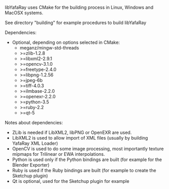 libYafaRay uses CMake for the building process in Linux, Windows and MacOSX systems.

See directory "building" for example procedures to build libYafaRay

Dependencies:
  * Optional, depending on options selected in CMake:
    * meganz/mingw-std-threads
    * \>=zlib-1.2.8
    * \>=libxml2-2.9.1
    * \>=opencv-3.1.0
    * \>=freetype-2.4.0
    * \>=libpng-1.2.56
    * \>=jpeg-6b
    * \>=tiff-4.0.3
    * \>=ilmbase-2.2.0
    * \>=openexr-2.2.0
    * \>=python-3.5
    * \>=ruby-2.2
    * \>=qt-5
    
Notes about dependencies:
 * ZLib is needed if LibXML2, libPNG or OpenEXR are used.
 * LibXML2 is used to allow import of XML files (usually by building YafaRay XML Loader)
 * OpenCV is used to do some image processing, most importantly texture mipmaps for Trilinear or EWA interpolations.
 * Python is used only if the Python bindings are built (for example for the Blender Exporter)
 * Ruby is used if the Ruby bindings are built (for example to create the Sketchup plugin)
 * Qt is optional, used for the Sketchup plugin for example
 
